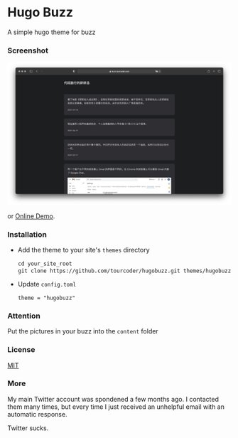 # Hugo Buzz
A simple hugo theme for buzz

### Screenshot

![](screenshot.png)

or [Online Demo](https://buzz.tourcoder.com).

### Installation

- Add the theme to your site's `themes` directory

  ```
  cd your_site_root
  git clone https://github.com/tourcoder/hugobuzz.git themes/hugobuzz
  ```

- Update `config.toml`

  ```
  theme = "hugobuzz"
  ```
### Attention

Put the pictures in your buzz into the `content` folder

### License

[MIT](LICENSE)

### More

My main Twitter account was spondened a few months ago. I contacted them many times, but every time I just received an unhelpful email with an automatic response. 

Twitter sucks.

